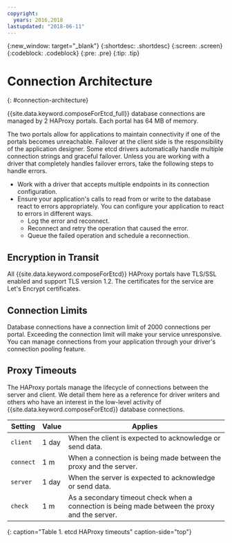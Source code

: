 ```yaml
---
copyright:
  years: 2016,2018
lastupdated: "2018-06-11"
---
```


{:new_window: target="_blank"}
{:shortdesc: .shortdesc}
{:screen: .screen}
{:codeblock: .codeblock}
{:pre: .pre}
{:tip: .tip}

# Connection Architecture
{: #connection-architecture}

{{site.data.keyword.composeForEtcd_full}} database connections are managed by 2 HAProxy portals. Each portal has 64 MB of memory.

The two portals allow for applications to maintain connectivity if one of the portals becomes unreachable. Failover at the client side is the responsibility of the application designer. Some etcd drivers automatically handle multiple connection strings and graceful failover. Unless you are working with a driver that completely handles failover errors, take the following steps to handle errors.

* Work with a driver that accepts multiple endpoints in its connection configuration.
* Ensure your application's calls to read from or write to the database react to errors appropriately. You can configure your application to react to errors in different ways.
  - Log the error and reconnect.
  - Reconnect and retry the operation that caused the error.
  - Queue the failed operation and schedule a reconnection.

## Encryption in Transit

All {{site.data.keyword.composeForEtcd}} HAProxy portals have TLS/SSL enabled and support TLS version 1.2. The certificates for the service are Let's Encrypt certificates.

## Connection Limits

Database connections have a connection limit of 2000 connections per portal. Exceeding the connection limit will make your service unresponsive. You can manage connections from your application through your driver's connection pooling feature.

## Proxy Timeouts

The HAProxy portals manage the lifecycle of connections between the server and client. We detail them here as a reference for driver writers and others who have an interest in the low-level activity of {{site.data.keyword.composeForEtcd}} database connections.

Setting | Value | Applies
----------|-----------|-----------
`client` | 1 day | When the client is expected to acknowledge or send data.
`connect` | 1 m | When a connection is being made between the proxy and the server.
`server` | 1 day | When the server is expected to acknowledge or send data.
`check` | 1 m | As a secondary timeout check when a connection is being made between the proxy and the server.
{: caption="Table 1. etcd HAProxy timeouts" caption-side="top"}
